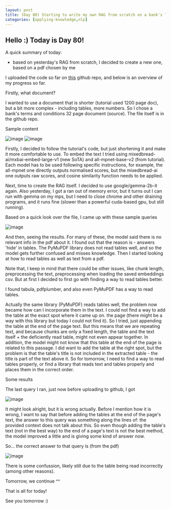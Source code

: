 ```yaml
---
layout: post
title: (Day 80) Starting to write my own RAG from scratch on a bank's T&C pdf
categories: [applying-knowledge,nlp]
---
```


## Hello :) Today is Day 80!
A quick summary of today:
* based on yesterday's RAG from scratch, I decided to create a new one, based on a pdf chosen by me

I uploaded the code so far on [this](https://github.com/divakaivan/lloyds-rag-from-scratch) github repo, and below is an overview of my progress so far.

Firstly, what document? 

I wanted to use a document that is shorter (tutorial used 1200 page doc), but a bit more complex - including tables, more numbers. So I chose a bank's terms and conditions 32 page document (source). The file itself is in the github repo. 

Sample content

![image](https://github.com/user-attachments/assets/3f862d60-aafe-4c34-998f-f0bb17318d15)
![image](https://github.com/user-attachments/assets/554092a1-4ab5-4674-9f79-63c220c0db1e)

Firstly, I decided to follow the tutorial's code, but just shortening it and make it more comfortable to use. 
To embed the text I tried using mixedbread-ai/mxbai-embed-large-v1 (new SoTA) and all-mpnet-base-v2 (from tutorial). Each model has to be used following specific instructions, for example, the all-mpnet one directly outputs normalised scores, but the mixedbread-ai one outputs raw scores, and cosine similarity function needs to be applied. 

Next, time to create the RAG itself. 
I decided to use google/gemma-2b-it again. Also yesterday, I got a ran out of memory error, but it turns out I can run with gemma on my mps, but I need to close chrome and other draining programs, and it runs fine (slower than a powerful cuda-based gpu, but still running).

Based on a quick look over the file, I came up with these sample queries

![image](https://github.com/user-attachments/assets/cac70a4f-3edd-4efc-bc09-3f3c17190957)

And then, seeing the results. For many of these, the model said there is no relevant info in the pdf about it. I found out that the reason is - answers 'hide' in tables. The PyMuPDF library does not read tables well, and so the model gets further confused and misses knowledge. 
Then I started looking at how to read tables as well as text from a pdf.

Note that, I keep in mind that there could be other issues, like chunk length, preprocessing the text, preprocessing when loading the saved embeddings csv. 
But at first I decided to first go with finding a way to read tables better.

I found tabula, pdfplumber, and also even PyMuPDF has a way to read tables.

Actually the same library (PyMuPDF) reads tables well, the problem now became how can I incorporate them in the text. I could not find a way to add the table at the exact spot where it came up on. the page (there might be a way with this library but today I could not find it). So I tried, just appending the table at the end of the page text. But this means that we are repeating text, and because chunks are only a fixed length, the table and the text itself + the deficiently read table, might not even appear together. In addition, the model might not know that this table at the end of the page is related to this passage. I did want to add the table at the right spot, but the problem is that the table's title is not included in the extracted table - the title is part of the text above it. So for tomorrow, I need to find a way to read tables properly, or find a library that reads text and tables properly and places them in the correct order. 

Some results

The last query I ran, just now before uploading to github, I got

![image](https://github.com/user-attachments/assets/da3ed439-a5e7-462d-a971-32900248696d)

It might look alright, but it is wrong actually.
Before I mention how it is wrong, I want to say that before adding the tables at the end of the page's text, the answer to this query was something along the lines of: the provided context does not talk about this. So even though adding the table's text (not in the best way) to the end of a page's text is not the best method, the model improved a little and is giving some kind of answer now.

So... the correct answer to that query is (from the pdf)

![image](https://github.com/user-attachments/assets/3655d264-af87-4b5e-bc20-751ed32e0896)

There is some confussion, likely still due to the table being read incorrectly (among other reasons). 

Tomorrow, we continue ^^

That is all for today!

See you tomorrow :)
